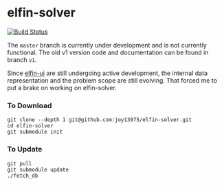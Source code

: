 # elfin-solver
[![Build Status](https://travis-ci.com/joy13975/elfin-solver.svg?branch=master)](https://travis-ci.com/joy13975/elfin-solver)

The `master` branch is currently under development and is not currently functional. The old v1 version code and documentation can be found in branch `v1`.

Since [elfin-ui](https://github.com/joy13975/elfin-ui) are still undergoing active development, the internal data representation and the problem scope are still evolving. That forced me to put a brake on 
working on elfin-solver.

### To Download
```
git clone --depth 1 git@github.com:joy13975/elfin-solver.git
cd elfin-solver
git submodule init
```

### To Update
```
git pull
git submodule update
./fetch_db
```